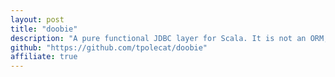 ```yaml
---
layout: post
title: "doobie"
description: "A pure functional JDBC layer for Scala. It is not an ORM, nor is it a relational algebra; it just provides a principled way to construct programs (and higher-level libraries) that use JDBC."
github: "https://github.com/tpolecat/doobie"
affiliate: true
---
```

